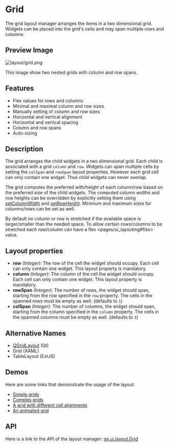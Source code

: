 Grid
====

The grid layout manager arranges the items in a two dimensional grid. Widgets can be placed into the grid's cells and may span multiple rows and columns.

Preview Image
-------------

![layout/grid.png](/pages/layout/grid.png)

This image show two nested grids with column and row spans.

Features
--------

-   Flex values for rows and columns
-   Minimal and maximal column and row sizes
-   Manually setting of column and row sizes
-   Horizontal and vertical alignment
-   Horizontal and vertical spacing
-   Column and row spans
-   Auto-sizing

Description
-----------

The grid arranges the child widgets in a two dimensional grid. Each child is associated with a grid `column` and `row`. Widgets can span multiple cells by setting the `colSpan` and `rowSpan` layout properties. However each grid cell can only contain one widget. Thus child widgets can never overlap.

The grid computes the preferred with/height of each column/row based on the preferred size of the child widgets. The computed column widths and row heights can be overridden by explicitly setting them using [setColumnWidth](http://demo.qooxdoo.org/%{version}/apiviewer/#qx.ui.layout.Grid~setColumnWidth) and [setRowHeight](http://demo.qooxdoo.org/%{version}/apiviewer/#qx.ui.layout.Grid~setRowHeight). Minimum and maximum sizes for columns/rows can be set as well.

By default no column or row is stretched if the available space is larger/smaller than the needed space. To allow certain rows/columns to be stretched each row/column can have a flex \<pages/ui\_layouting\#flex\> value.

Layout properties
-----------------

-   **row** *(Integer)*: The row of the cell the widget should occupy. Each cell can only contain one widget. This layout property is mandatory.
-   **column** *(Integer)*: The column of the cell the widget should occupy. Each cell can only contain one widget. This layout property is mandatory.
-   **rowSpan** *(Integer)*: The number of rows, the widget should span, starting from the row specified in the `row` property. The cells in the spanned rows must be empty as well. (defaults to `1`)
-   **colSpan** *(Integer)*: The number of columns, the widget should span, starting from the column specified in the `column` property. The cells in the spanned columns must be empty as well. (defaults to `1`)

Alternative Names
-----------------

-   [QGridLayout](http://qt-project.org/doc/qt-5.0/qtwidgets/qgridlayout.html) (Qt)
-   Grid (XAML)
-   TableLayout (ExtJS)

Demos
-----

Here are some links that demonstrate the usage of the layout:

-   [Simple grids](http://demo.qooxdoo.org/%{version}/demobrowser/#layout~Grid_Simple.html)
-   [Complex grids](http://demo.qooxdoo.org/%{version}/demobrowser/#layout~Grid_Complex.html)
-   [A grid with different cell alignments](http://demo.qooxdoo.org/%{version}/demobrowser/#layout~Grid_Alignment.html)
-   [An animated grid](http://demo.qooxdoo.org/%{version}/demobrowser/#layout~Grid_Animated.html)

API
---

Here is a link to the API of the layout manager:
[qx.ui.layout.Grid](http://demo.qooxdoo.org/%{version}/apiviewer/index.html#qx.ui.layout.Grid)
